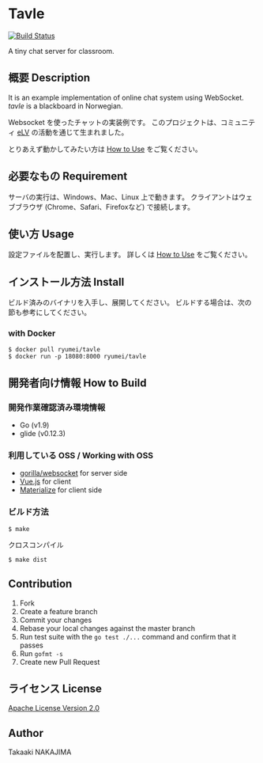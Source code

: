Tavle
=======================================

[![Build Status](https://travis-ci.org/ryumei/tavle.svg?branch=master)](https://travis-ci.org/ryumei/tavle)

A tiny chat server for classroom.

## 概要 Description

It is an example implementation of online chat system using WebSocket.
*tavle* is a blackboard in Norwegian.

Websocket を使ったチャットの実装例です。
このプロジェクトは、コミュニティ [eLV](http://www.elv.tokyo/) の活動を通じて生まれました。

とりあえず動かしてみたい方は [How to Use](doc/HOW_TO_USE.md) をご覧ください。

## 必要なもの Requirement

サーバの実行は、Windows、Mac、Linux 上で動きます。
クライアントはウェブブラウザ (Chrome、Safari、Firefoxなど) で接続します。

## 使い方 Usage

設定ファイルを配置し、実行します。
詳しくは [How to Use](doc/HOW_TO_USE.md) をご覧ください。

## インストール方法 Install

ビルド済みのバイナリを入手し、展開してください。
ビルドする場合は、次の節も参考にしてください。

### with Docker

```
$ docker pull ryumei/tavle
$ docker run -p 18080:8000 ryumei/tavle
```

## 開発者向け情報 How to Build

### 開発作業確認済み環境情報

* Go (v1.9)
* glide (v0.12.3)

### 利用している OSS / Working with OSS

* [gorilla/websocket](https://github.com/gorilla/websocket) for server side
* [Vue.js](https://vuejs.org) for client
* [Materialize](http://materializecss.com) for client side


### ビルド方法

```
$ make
```

クロスコンパイル

```
$ make dist
```

## Contribution

1. Fork
2. Create a feature branch
3. Commit your changes
4. Rebase your local changes against the master branch
5. Run test suite with the `go test ./...` command and confirm that it passes
6. Run `gofmt -s`
7. Create new Pull Request

## ライセンス License

[Apache License Version 2.0](https://www.apache.org/licenses/LICENSE-2.0)

## Author

Takaaki NAKAJIMA
